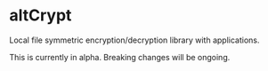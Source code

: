 # altCrypt
Local file symmetric encryption/decryption library with applications.

This is currently in alpha. Breaking changes will be ongoing.
